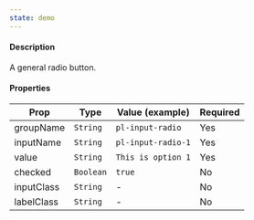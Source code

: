 ```yaml
---
state: demo
---
```


#### Description

A general radio button.

#### Properties

| Prop       | Type      | Value (example)    | Required |
| ---------- | --------- | ------------------ | -------- |
| groupName  | `String`  | `pl-input-radio`   | Yes      |
| inputName  | `String`  | `pl-input-radio-1` | Yes      |
| value      | `String`  | `This is option 1` | Yes      |
| checked    | `Boolean` | `true`             | No       |
| inputClass | `String`  | -                  | No       |
| labelClass | `String`  | -                  | No       |

